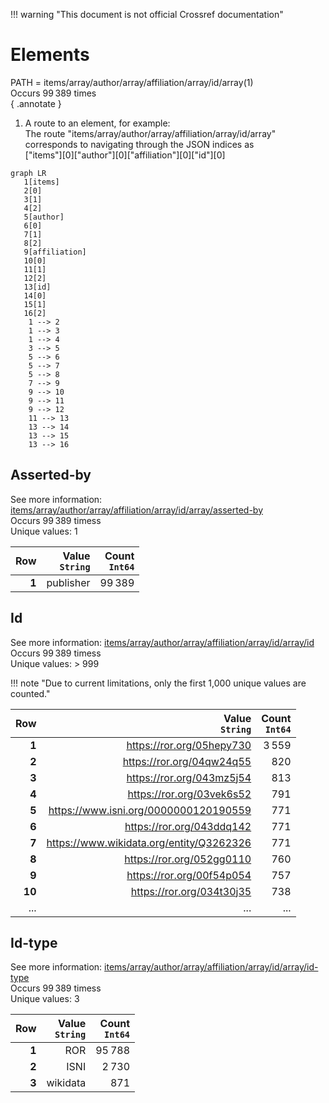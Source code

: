 !!! warning "This document is not official Crossref documentation"
# Elements
PATH = items/array/author/array/affiliation/array/id/array(1)  
Occurs 99 389 times  
{ .annotate }

1. A route to an element, for example:  
   The route "items/array/author/array/affiliation/array/id/array" corresponds to navigating through the JSON indices as  
   ["items"][0]["author"][0]["affiliation"][0]["id"][0]  

```mermaid
graph LR
   1[items]
   2[0]
   3[1]
   4[2]
   5[author]
   6[0]
   7[1]
   8[2]
   9[affiliation]
   10[0]
   11[1]
   12[2]
   13[id]
   14[0]
   15[1]
   16[2]
    1 --> 2
    1 --> 3
    1 --> 4
    3 --> 5
    5 --> 6
    5 --> 7
    5 --> 8
    7 --> 9
    9 --> 10
    9 --> 11
    9 --> 12
    11 --> 13
    13 --> 14
    13 --> 15
    13 --> 16
```


## Asserted-by
See more information: [items/array/author/array/affiliation/array/id/array/asserted-by](asserted-by/index.md)  
Occurs 99 389 timess  
Unique values: 1  

| **Row** | **Value**<br>`String` | **Count**<br>`Int64` |
|--------:|----------------------:|---------------------:|
| **1**   | publisher             | 99 389               |

## Id
See more information: [items/array/author/array/affiliation/array/id/array/id](id/index.md)  
Occurs 99 389 timess  
Unique values: > 999  

!!! note "Due to current limitations, only the first 1,000 unique values are counted."

| **Row** | **Value**<br>`String`                    | **Count**<br>`Int64` |
|--------:|-----------------------------------------:|---------------------:|
| **1**   | https://ror.org/05hepy730                | 3 559                |
| **2**   | https://ror.org/04qw24q55                | 820                  |
| **3**   | https://ror.org/043mz5j54                | 813                  |
| **4**   | https://ror.org/03vek6s52                | 791                  |
| **5**   | https://www.isni.org/0000000120190559    | 771                  |
| **6**   | https://ror.org/043ddq142                | 771                  |
| **7**   | https://www.wikidata.org/entity/Q3262326 | 771                  |
| **8**   | https://ror.org/052gg0110                | 760                  |
| **9**   | https://ror.org/00f54p054                | 757                  |
| **10**  | https://ror.org/034t30j35                | 738                  |
| ... | ... | ... |

## Id-type
See more information: [items/array/author/array/affiliation/array/id/array/id-type](id-type/index.md)  
Occurs 99 389 timess  
Unique values: 3  

| **Row** | **Value**<br>`String` | **Count**<br>`Int64` |
|--------:|----------------------:|---------------------:|
| **1**   | ROR                   | 95 788               |
| **2**   | ISNI                  | 2 730                |
| **3**   | wikidata              | 871                  |

